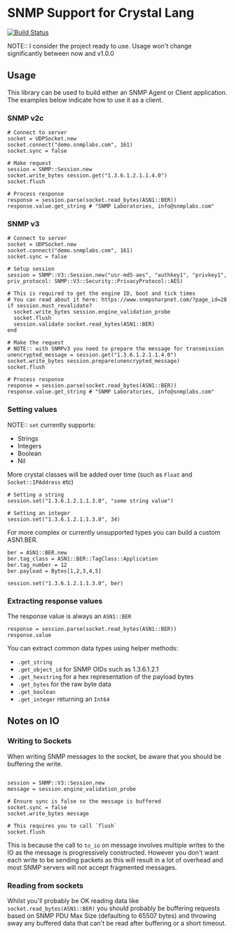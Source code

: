 # SNMP Support for Crystal Lang

[![Build Status](https://travis-ci.org/spider-gazelle/crystal-snmp.svg?branch=master)](https://travis-ci.org/spider-gazelle/crystal-snmp)

NOTE:: I consider the project ready to use. Usage won't change significantly between now and v1.0.0

## Usage

This library can be used to build either an SNMP Agent or Client application.
The examples below indicate how to use it as a client.

### SNMP v2c

```crystal
# Connect to server
socket = UDPSocket.new
socket.connect("demo.snmplabs.com", 161)
socket.sync = false

# Make request
session = SNMP::Session.new
socket.write_bytes session.get("1.3.6.1.2.1.1.4.0")
socket.flush

# Process response
response = session.parse(socket.read_bytes(ASN1::BER))
response.value.get_string # "SNMP Laboratories, info@snmplabs.com"
```

### SNMP v3

```crystal
# Connect to server
socket = UDPSocket.new
socket.connect("demo.snmplabs.com", 161)
socket.sync = false

# Setup session
session = SNMP::V3::Session.new("usr-md5-aes", "authkey1", "privkey1", priv_protocol: SNMP::V3::Security::PrivacyProtocol::AES)

# This is required to get the engine ID, boot and tick times
# You can read about it here: https://www.snmpsharpnet.com/?page_id=28
if session.must_revalidate?
  socket.write_bytes session.engine_validation_probe
  socket.flush
  session.validate socket.read_bytes(ASN1::BER)
end

# Make the request
# NOTE:: with SNMPv3 you need to prepare the message for transmission
unencrypted_message = session.get("1.3.6.1.2.1.1.4.0")
socket.write_bytes session.prepare(unencrypted_message)
socket.flush

# Process response
response = session.parse(socket.read_bytes(ASN1::BER))
response.value.get_string # "SNMP Laboratories, info@snmplabs.com"
```

### Setting values

NOTE:: `set` currently supports:

* Strings
* Integers
* Boolean
* Nil

More crystal classes will be added over time (such as `Float` and `Socket::IPAddress` etc)

```crystal
# Setting a string
session.set("1.3.6.1.2.1.1.3.0", "some string value")

# Setting an integer
session.set("1.3.6.1.2.1.1.3.0", 34)
```

For more complex or currently unsupported types you can build a custom ASN1.BER.

```crystal
ber = ASN1::BER.new
ber.tag_class = ASN1::BER::TagClass::Application
ber.tag_number = 12
ber.payload = Bytes[1,2,3,4,5]

session.set("1.3.6.1.2.1.1.3.0", ber)
```

### Extracting response values

The response value is always an `ASN1::BER`

```crystal
response = session.parse(socket.read_bytes(ASN1::BER))
response.value
```

You can extract common data types using helper methods:

* `.get_string`
* `.get_object_id` for SNMP OIDs such as 1.3.6.1.2.1
* `.get_hexstring` for a hex representation of the payload bytes
* `.get_bytes` for the raw byte data
* `.get_boolean`
* `.get_integer` returning an `Int64`


## Notes on IO

### Writing to Sockets

When writing SNMP messages to the socket, be aware that you should be buffering the write.

```crystal

session = SNMP::V3::Session.new
message = session.engine_validation_probe

# Ensure sync is false so the message is buffered
socket.sync = false
socket.write_bytes message

# This requires you to call `flush`
socket.flush

```

This is because the call to `to_io` on message involves multiple writes to the IO
as the message is progressively constructed. However you don't want each write to
be sending packets as this will result in a lot of overhead and most SNMP servers
will not accept fragmented messages.


### Reading from sockets

Whilst you'll probably be OK reading data like `socket.read_bytes(ASN1::BER)`
you should probably be buffering requests based on SNMP PDU Max Size (defaulting to 65507 bytes) and throwing away any buffered data that can't be read after buffering or a short timeout.
